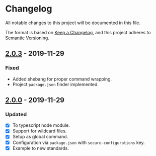 # Changelog
All notable changes to this project will be documented in this file.

The format is based on [Keep a Changelog](https://keepachangelog.com/en/1.0.0/),
and this project adheres to [Semantic Versioning](https://semver.org/spec/v2.0.0.html).

## [2.0.3] - 2019-11-29
### Fixed
- Added shebang for proper command wrapping.
- Project `package.json` finder implemented.

## [2.0.0] - 2019-11-29
### Updated
- [x] To typescript node module. 
- [x] Support for wildcard files.
- [x] Setup as global command.
- [x] Configuration via `package.json` with `secure-configurations` key.
- [x] Example to new standards.

[2.0.3]: https://github.com/voltsonic/secure-configurations/compare/v2.0.0...v2.0.3
[2.0.0]: https://github.com/voltsonic/secure-configurations/releases/tag/v2.0.0
